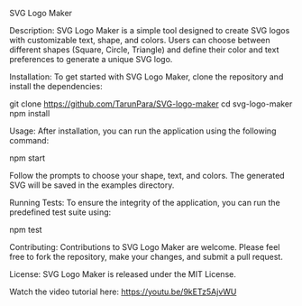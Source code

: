 SVG Logo Maker

Description:
SVG Logo Maker is a simple tool designed to create SVG logos with customizable text, shape, and colors. Users can choose between different shapes (Square, Circle, Triangle) and define their color and text preferences to generate a unique SVG logo.

Installation:
To get started with SVG Logo Maker, clone the repository and install the dependencies:

git clone https://github.com/TarunPara/SVG-logo-maker
cd svg-logo-maker
npm install

Usage:
After installation, you can run the application using the following command:

npm start

Follow the prompts to choose your shape, text, and colors. The generated SVG will be saved in the examples directory.

Running Tests:
To ensure the integrity of the application, you can run the predefined test suite using:

npm test

Contributing:
Contributions to SVG Logo Maker are welcome. Please feel free to fork the repository, make your changes, and submit a pull request.

License:
SVG Logo Maker is released under the MIT License.

Watch the video tutorial here: https://youtu.be/9kETz5AjvWU

